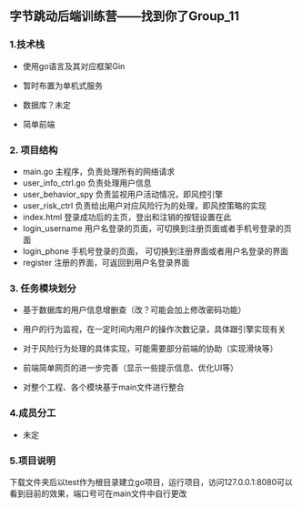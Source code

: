 ## **字节跳动后端训练营——找到你了Group_11**

### 1.技术栈

- 使用go语言及其对应框架Gin

- 暂时布置为单机式服务

- 数据库？未定

- 简单前端

  

### 2. 项目结构

- main.go 主程序，负责处理所有的网络请求
- user_info_ctrl.go 负责处理用户信息
- user_behavior_spy 负责监视用户活动情况，即风控引擎
- user_risk_ctrl 负责给出用户对应风险行为的处理，即风控策略的实现
- index.html 登录成功后的主页，登出和注销的按钮设置在此
- login_username 用户名登录的页面，可切换到注册页面或者手机号登录的页面
- login_phone 手机号登录的页面， 可切换到注册界面或者用户名登录的界面
- register 注册的界面，可返回到用户名登录界面



### 3. 任务模块划分

- 基于数据库的用户信息增删查（改？可能会加上修改密码功能）

- 用户的行为监视，在一定时间内用户的操作次数记录，具体跟引擎实现有关

- 对于风险行为处理的具体实现，可能需要部分前端的协助（实现滑块等）

- 前端简单网页的进一步完善（显示一些提示信息、优化UI等）

- 对整个工程、各个模块基于main文件进行整合

  

### 4.成员分工

- 未定

  

### 5.项目说明

下载文件夹后以test作为根目录建立go项目，运行项目，访问127.0.0.1:8080可以看到目前的效果，端口号可在main文件中自行更改